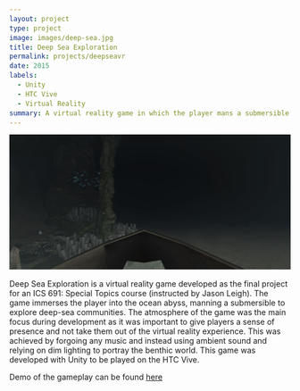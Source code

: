 ```yaml
---
layout: project
type: project
image: images/deep-sea.jpg
title: Deep Sea Exploration
permalink: projects/deepseavr
date: 2015
labels:
  - Unity
  - HTC Vive
  - Virtual Reality
summary: A virtual reality game in which the player mans a submersible to explore a calm but terrifying abyss.
---
```


<img class="ui huge rounded image" src="../images/deep-sea2.JPG">

Deep Sea Exploration is a virtual reality game developed as the final project for an ICS 691: Special Topics course (instructed by Jason Leigh).  The game immerses the player into the ocean abyss, manning a submersible to explore deep-sea communities.  The atmosphere of the game was the main focus during development as it was important to give players a sense of presence and not take them out of the virtual reality experience.  This was achieved by forgoing any music and instead using ambient sound and relying on dim lighting to portray the benthic world.  This game was developed with Unity to be played on the HTC Vive.

Demo of the gameplay can be found <a href="https://www.youtube.com/watch?v=XUS7eXnGGBo">here</a>
